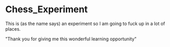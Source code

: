 # Chess_Experiment
 This is (as the name says) an experiment so I am going to fuck up in a lot of places.

 "Thank you for giving me this wonderful learning opportunity"

